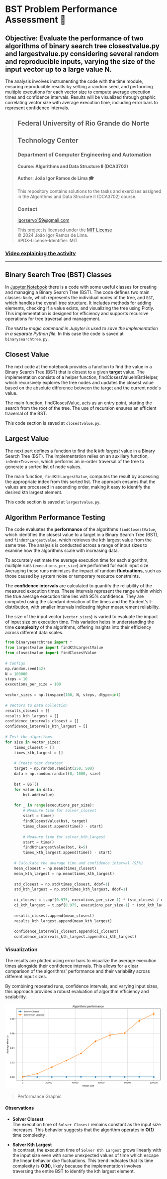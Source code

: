 # BST Problem Performance Assessment :busts_in_silhouette:

## Objective: Evaluate the performance of two algorithms of binary search tree closestvalue.py and largestvalue.py considering several random and reproducible inputs, varying the size of the input vector up to a large value N.

The analysis involves instrumenting the code with the time module, ensuring reproducible results by setting a random seed, and performing multiple executions for each vector size to compute average execution times and confidence intervals. Results will be visualized through graphic correlating vector size with average execution time, including error bars to represent confidence intervals. 

> ## Federal University of Rio Grande do Norte  
> ## Technology Center  
> ### Department of Computer Engineering and Automation  
> #### Course: **Algorithms and Data Structure II (DCA3702)**  
> #### Author: **João Igor Ramos de Lima :mortar_board:**
>
> This repository contains solutions to the tasks and exercises assigned in the Algorithms and Data Structure II (DCA3702) course.
>
> ### Contact
> [igorservo159@gmail.com](mailto:igorservo159@gmail.com)
>
> This project is licensed under the [MIT License](../../LICENSE)  
> © 2024 João Igor Ramos de Lima.  
> SPDX-License-Identifier: MIT

### [Video explaining the activity](https://www.loom.com)

---

## Binary Search Tree (BST) Classes

In [Jupyter Notebook](./BST_problems_performance.ipynb) there is a code with some useful classes for creating and managing a Binary Search Tree (BST). The code defines two main classes: `Node`, which represents the individual nodes of the tree, and `BST`, which handles the overall tree structure. It includes methods for adding elements, checking if a value exists, and visualizing the tree using Plotly. This implementation is designed for efficiency and supports recursive operations for tree traversal and management. 

*The **`%%file`** magic command in Jupyter is used to save the implementation in a separate Python file.* In this case the code is saved at `binarysearchtree.py`.

## Closest Value

The next code at the notebook provides a function to find the value in a Binary Search Tree (BST) that is closest to a given **target** value. The implementation consists of a helper function, findClosestValueInBstHelper, which recursively explores the tree nodes and updates the closest value based on the absolute difference between the target and the current node's value. 

The main function, findClosestValue, acts as an entry point, starting the search from the root of the tree. The use of recursion ensures an efficient traversal of the BST. 

This code section is saved at `closestvalue.py`.

## Largest Value

The next part defines a function to find the **k** *kth largest* value in a Binary Search Tree (BST). The implementation relies on an auxiliary function, `inOrderTraverse`, which performs an in-order traversal of the tree to generate a sorted list of node values. 

The main function, `findKthLargestValue`, computes the result by accessing the appropriate index from this sorted list. The approach ensures that the values are processed in ascending order, making it easy to identify the desired kth largest element. 

This code section is saved at `largestvalue.py`.

## Algorithm Performance Testing

The code evaluates the **performance** of the algorithms `findClosestValue`, which identifies the closest value to a target in a Binary Search Tree (BST), and `findKthLargestValue`, which retrieves the kth largest value from the same tree. The analysis is conducted across a range of input sizes to examine how the algorithms scale with increasing data.

To accurately estimate the average execution time for each algorithm, multiple runs (`executions_per_size`) are performed for each input size. Averaging these runs minimizes the impact of random **fluctuations**, such as those caused by system noise or temporary resource constraints.

The **confidence intervals** are calculated to quantify the reliability of the measured execution times. These intervals represent the range within which the true average execution time lies with 95% confidence. They are computed using the standard deviation of the times and the Student's t-distribution, with smaller intervals indicating higher measurement reliability.

The size of the input vector (`vector_sizes`) is varied to evaluate the impact of input size on execution time. This variation helps in understanding the time **complexity** of the algorithms, offering insights into their efficiency across different data scales.

```python
from binarysearchtree import *
from largestvalue import findKthLargestValue
from closestvalue import findClosestValue

# Configs
np.random.seed(42)
N = 100000
steps = 10
executions_per_size = 100

vector_sizes = np.linspace(100, N, steps, dtype=int)

# Vectors to data collection
results_closest = []
results_kth_largest = []
confidence_intervals_closest = []
confidence_intervals_kth_largest = []

# Test the algorithms
for size in vector_sizes:
    times_closest = []
    times_kth_largest = []

    # Create test datatest
    target = np.random.randint(250, 500)
    data = np.random.randint(0, 1000, size)

    bst = BST()
    for value in data:
        bst.add(value)

    for _ in range(executions_per_size):
        # Measure time for solver_closest
        start = time()
        findClosestValue(bst, target)
        times_closest.append(time() - start)

        # Measure time for solver_kth_largest
        start = time()
        findKthLargestValue(bst, k=5)
        times_kth_largest.append(time() - start)

    # Calculate the avarage time and confidence interval (95%)
    mean_closest = np.mean(times_closest)
    mean_kth_largest = np.mean(times_kth_largest)

    std_closest = np.std(times_closest, ddof=1)
    std_kth_largest = np.std(times_kth_largest, ddof=1)

    ci_closest = t.ppf(0.975, executions_per_size-1) * (std_closest / np.sqrt(executions_per_size))
    ci_kth_largest = t.ppf(0.975, executions_per_size-1) * (std_kth_largest / np.sqrt(executions_per_size))

    results_closest.append(mean_closest)
    results_kth_largest.append(mean_kth_largest)

    confidence_intervals_closest.append(ci_closest)
    confidence_intervals_kth_largest.append(ci_kth_largest)
```

### Visualization

The results are plotted using error bars to visualize the average execution times alongside their confidence intervals. This allows for a clear comparison of the algorithms' performance and their variability across different input sizes. 

By combining repeated runs, confidence intervals, and varying input sizes, this approach provides a robust evaluation of algorithm efficiency and scalability.

![Performance Graphic](./imgs/graphic.png)

> Performance Graphic

#### Observations

*  **Solver Closest**  
   The execution time of `Solver Closest` remains constant as the input size increases. This behavior suggests that the algorithm operates in **O(1)** time complexity .

*  **Solver Kth Largest**  
   In contrast, the execution time of `Solver Kth Largest` grows linearly with the input size even with some unexpected values of time which escape the linear behavior due fluctuations. This trend indicates that its time complexity is **O(N)**, likely because the implementation involves traversing the entire BST to identify the kth largest element.
